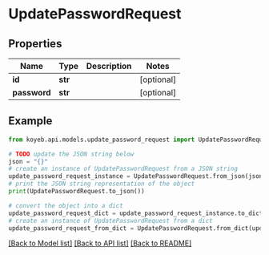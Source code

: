 # UpdatePasswordRequest


## Properties

Name | Type | Description | Notes
------------ | ------------- | ------------- | -------------
**id** | **str** |  | [optional] 
**password** | **str** |  | [optional] 

## Example

```python
from koyeb.api.models.update_password_request import UpdatePasswordRequest

# TODO update the JSON string below
json = "{}"
# create an instance of UpdatePasswordRequest from a JSON string
update_password_request_instance = UpdatePasswordRequest.from_json(json)
# print the JSON string representation of the object
print(UpdatePasswordRequest.to_json())

# convert the object into a dict
update_password_request_dict = update_password_request_instance.to_dict()
# create an instance of UpdatePasswordRequest from a dict
update_password_request_from_dict = UpdatePasswordRequest.from_dict(update_password_request_dict)
```
[[Back to Model list]](../README.md#documentation-for-models) [[Back to API list]](../README.md#documentation-for-api-endpoints) [[Back to README]](../README.md)


